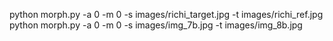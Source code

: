 python morph.py -a 0 -m 0 -s images/richi_target.jpg -t images/richi_ref.jpg
python morph.py -a 0 -m 0 -s images/img_7b.jpg -t images/img_8b.jpg
